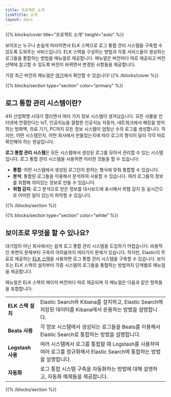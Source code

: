 ```yaml
---
title: 프로젝트 소개
linkTitle: 소개
layout: docs
---
```


{{% blocks/cover title="프로젝트 소개" height="auto" %}}

 보이조는 누구나 손쉽게 따라하면서 ELK 스택으로 로그 통합 관리 시스템을 구축할 수 있도록 도와주는 서비스입니다. ELK 스택을 구성하는 방법과 각종 서비스들이 생성하는 로그들을 통합하는 방법을 매뉴얼로 제공합니다. 매뉴얼은 버전마다 따로 제공되고 버전 선택에 참고할 수 있도록 버전이 바뀌면서 변경된 사항들을 제공합니다.

가장 최근 버전의 매뉴얼은 [여기](/docs/lastest)에서 확인할 수 있습니다!
{{% /blocks/cover %}}

{{% blocks/section type="section" color="primary" %}}
## 로그 통합 관리 시스템이란?

 4차 산업혁명 시대가 열리면서 여러 가지 정보 시스템이 생겨났습니다. 모든 사물을 인터넷에 연결한다는 IoT, 인공지능을 결합한 인공지능 자동차, 네트워크에서 해킹을 방어하는 방화벽, 의료 기기, PC까지 모든 정보 시스템이 엄청난 수의 로그를 생성합니다. 하지만, 어떤 시스템인지, 어떤 회사에서 만들었는지에 따라 로그의 형식이 달라 각각 따로 확인해야 하는 현실입니다.

 **로그 통합 관리 시스템**은 모든 시스템에서 생성된 로그를 모아서 관리할 수 있는 시스템입니다. 로그 통합 관리 시스템을 사용하면 이러한 것들을 할 수 있습니다:

*   **통합**: 어떤 시스템에서 생성된 로그던지 원하는 형식에 맞춰 통합할 수 있습니다.
*   **분석**: 통합된 로그들을 이용해서 분석하여 사용할 수 있습니다. 여러 로그들의 정보를 취합해 의미있는 정보로 만들 수 있습니다.
*   **위협 감지**: 로그 분석으로 얻은 정보를 대시보드에 표시해서 위협 감지 등 실시간으로 어떠한 일이 있는지 파악할 수 있습니다.

{{% /blocks/section %}}

{{% blocks/section type="section" color="white" %}}
## 보이조로 무엇을 할 수 있나요?

 대기업이 아닌 회사에서는 쉽게 로그 통합 관리 시스템을 도입하기 어렵습니다. 비용적인 측면의 문제부터 구축의 어려움까지 여러가지 문제가 있습니다. 하지만, Elastic이 무료로 제공하는 [ELK 스택](https://elastic.co)을 사용하면 로그 통합 관리 시스템을 구축할 수 있습니다. 보이조는 ELK 스택의 설치부터 각종 시스템의 로그들을 통합하는 방법까지 단계별로 매뉴얼을 제공합니다.

 매뉴얼은 ELK 스택의 메이저 버전마다 따로 제공되며 각 매뉴얼은 다음과 같은 항목들을 포함합니다:

<table>
  <tr>
   <td><strong>ELK 스택 설치</strong>
   </td>
   <td>Elastic Search와 Kibana를 설치하고, Elastic Search에 저장된 데이터를 Kibana에서 운용하는 방법을 설명합니다.
   </td>
  </tr>
  <tr>
   <td><strong>Beats 사용</strong>
   </td>
   <td>각 정보 시스템에서 생성되는 로그들을 Beats를 이용해서 Elastic Search로 통합하는 방법을 설명합니다.
   </td>
  </tr>
  <tr>
   <td><strong>Logstash 사용</strong>
   </td>
   <td>여러 시스템에서 로그를 통합할 때 Logstash를 사용하여 여러 로그를 정규화해서 Elastic Search에 통합하는 방법을 설명합니다.
   </td>
  </tr>
  <tr>
   <td><strong>자동화</strong>
   </td>
   <td>로그 통합 시스템 구축을 자동화하는 방법에 대해 설명하고, 자동화 예제들을 제공합니다.
   </td>
  </tr>
</table>

{{% /blocks/section %}}




